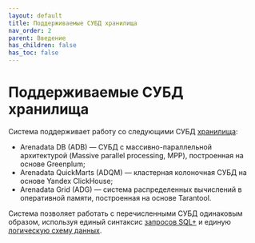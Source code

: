 ```yaml
---
layout: default
title: Поддерживаемые СУБД хранилища
nav_order: 2
parent: Введение
has_children: false
has_toc: false
---
```


# Поддерживаемые СУБД хранилища

Система поддерживает работу со следующими СУБД [хранилища](../../Обзор_понятий_компонентов_и_связей/Основные_понятия/Хранилище_данных/Хранилище_данных.md):
*   Arenadata DB (ADB) — СУБД с массивно-параллельной архитектурой (Massive parallel processing, MPP), 
    построенная на основе Greenplum;
*   Arenadata QuickMarts (ADQM) — кластерная колоночная СУБД на основе Yandex ClickHouse;
*   Arenadata Grid (ADG) — система распределенных вычислений в оперативной памяти, построенная на основе 
    Tarantool.
    
Система позволяет работать с перечисленными СУБД одинаковым образом, используя единый синтаксис [запросов SQL+](../../Справочная_информация/Запросы_SQLplus/Запросы_SQLplus.md) 
и единую [логическую схему данных](../../Обзор_понятий_компонентов_и_связей/Основные_понятия/Логическая_схема_данных/Логическая_схема_данных.md).